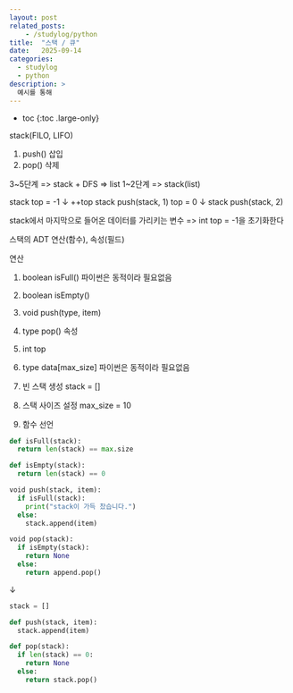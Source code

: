 ```yaml
---
layout: post
related_posts:
    - /studylog/python
title:  "스택 / 큐"
date:   2025-09-14
categories:
  - studylog
  - python
description: >
  예시를 통해 
---
```

* toc
{:toc .large-only}

stack(FILO, LIFO)
1. push()
삽입
2. pop()
삭제

3~5단계 => stack + DFS => list
1~2단계 => stack(list)

stack
top = -1
↓
++top
stack push(stack, 1)
top = 0
↓
stack push(stack, 2)

stack에서 마지막으로 들어온 데이터를 가리키는 변수
=> int top = -1을 초기화한다

스택의 ADT
연산(함수), 속성(필드)

연산
1. boolean isFull() 파이썬은 동적이라 필요없음
2. boolean isEmpty()
3. void push(type, item)
4. type pop()
속성
1. int top
2. type data[max_size] 파이썬은 동적이라 필요없음

1. 빈 스택 생성
stack = []
2. 스택 사이즈 설정
max_size = 10
3. 함수 선언
```python
def isFull(stack):
  return len(stack) == max.size

def isEmpty(stack):
  return len(stack) == 0

void push(stack, item):
  if isFull(stack):
    print("stack이 가득 찼습니다.")
  else:
    stack.append(item)

void pop(stack):
  if isEmpty(stack):
    return None
  else:
    return append.pop()
```
↓
```python
stack = []

def push(stack, item):
  stack.append(item)

def pop(stack):
  if len(stack) == 0:
    return None
  else:
    return stack.pop()
```